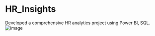 # HR_Insights
Developed a comprehensive HR analytics project using Power BI, SQL.
![image](https://github.com/afzal-azr/HR_Insights/assets/120657305/e94f5363-9753-4ace-9973-e6f637e469e4)

